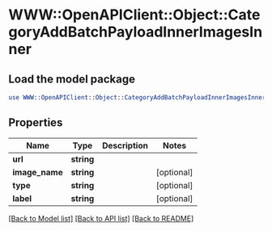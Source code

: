 # WWW::OpenAPIClient::Object::CategoryAddBatchPayloadInnerImagesInner

## Load the model package
```perl
use WWW::OpenAPIClient::Object::CategoryAddBatchPayloadInnerImagesInner;
```

## Properties
Name | Type | Description | Notes
------------ | ------------- | ------------- | -------------
**url** | **string** |  | 
**image_name** | **string** |  | [optional] 
**type** | **string** |  | [optional] 
**label** | **string** |  | [optional] 

[[Back to Model list]](../README.md#documentation-for-models) [[Back to API list]](../README.md#documentation-for-api-endpoints) [[Back to README]](../README.md)


